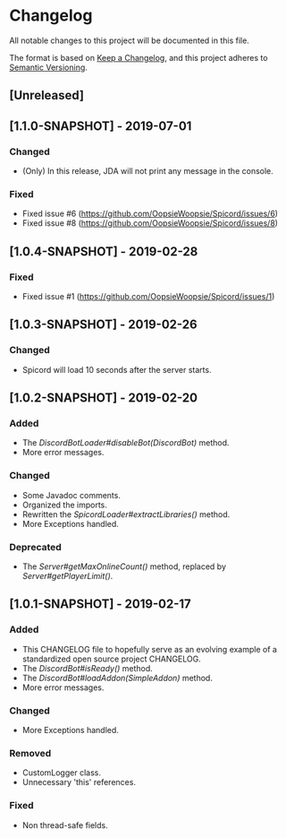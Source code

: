 # Changelog
All notable changes to this project will be documented in this file.

The format is based on [Keep a Changelog](https://keepachangelog.com/en/1.0.0/),
and this project adheres to [Semantic Versioning](https://semver.org/spec/v2.0.0.html).

## [Unreleased]

## [1.1.0-SNAPSHOT] - 2019-07-01
### Changed
- (Only) In this release, JDA will not print any message in the console.

### Fixed
- Fixed issue #6 (https://github.com/OopsieWoopsie/Spicord/issues/6)
- Fixed issue #8 (https://github.com/OopsieWoopsie/Spicord/issues/8)

## [1.0.4-SNAPSHOT] - 2019-02-28
### Fixed
- Fixed issue #1 (https://github.com/OopsieWoopsie/Spicord/issues/1)

## [1.0.3-SNAPSHOT] - 2019-02-26
### Changed
- Spicord will load 10 seconds after the server starts.

## [1.0.2-SNAPSHOT] - 2019-02-20
### Added
- The *DiscordBotLoader#disableBot(DiscordBot)* method.
- More error messages.

### Changed
- Some Javadoc comments.
- Organized the imports.
- Rewritten the *SpicordLoader#extractLibraries()* method.
- More Exceptions handled.

### Deprecated
- The *Server#getMaxOnlineCount()* method, replaced by *Server#getPlayerLimit()*.

## [1.0.1-SNAPSHOT] - 2019-02-17
### Added
- This CHANGELOG file to hopefully serve as an evolving example of a
  standardized open source project CHANGELOG.
- The *DiscordBot#isReady()* method.
- The *DiscordBot#loadAddon(SimpleAddon)* method.
- More error messages.

### Changed
- More Exceptions handled.

### Removed
- CustomLogger class.
- Unnecessary 'this' references.

### Fixed
- Non thread-safe fields.
